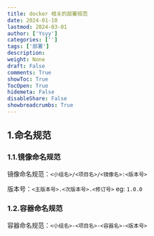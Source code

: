 ```yaml
---
title: docker 相关的部署规范
date: 2024-01-10
lastmod: 2024-03-01
author: ['Ysyy']
categories: ['']
tags: ['部署']
description: 
weight: None
draft: False
comments: True
showToc: True
TocOpen: True
hidemeta: False
disableShare: False
showbreadcrumbs: True
---
```

## 1.命名规范

### 1.1.镜像命名规范

镜像命名规范：`<小组名>/<项目名>/<镜像名>:<版本号>`

版本号：`<主版本号>.<次版本号>.<修订号>` eg: `1.0.0`

### 1.2.容器命名规范

容器命名规范：`<小组名>-<项目名>-<容器名>-<版本号>`